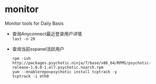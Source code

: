 # monitor  
Monitor tools for Daily Basis  

* 查询Anyconnect最近登录用户详情  
  `last -n 20`
  
* 查询当前sspanel活跃用户
  ```  
  rpm -ivh http://packages.psychotic.ninja/7/base/x86_64/RPMS/psychotic-release-1.0.0-1.el7.psychotic.noarch.rpm  
  yum --enablerepo=psychotic install tcptrack -y  
  tcptrack -i eth0  
  ```  

  










